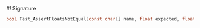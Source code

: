 #! Signature

```c
bool Test_AssertFloatsNotEqual(const char[] name, float expected, float actual, float threshold = 0.0001)
```